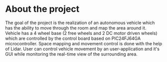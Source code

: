 # About the project
The goal of the project is the realization of an autonomous vehicle which has the ability to move through the room and map the area around it. Vehicle has a 4 wheel base (2 free wheels and 2 DC motor driven wheels) which are controlled by the control board based on PIC24FJ64GA microcontroller. Space mapping and movement control is done with the help of Lidar. User can control vehicle movement by an user-application and it's GUI while monitoring the real-time view of the surrounding area.
